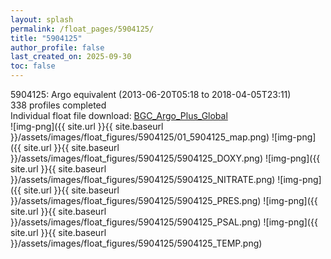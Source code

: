 ```yaml
---
layout: splash
permalink: /float_pages/5904125/
title: "5904125"
author_profile: false
last_created_on: 2025-09-30
toc: false
---
```

 
5904125: Argo equivalent (2013-06-20T05:18 to 2018-04-05T23:11)\
338 profiles completed\
Individual float file download: [BGC_Argo_Plus_Global](https://ftp.soest.hawaii.edu/bgc_argo_plus/Individual_Floats/outliers_removed/5904125_Sprof_processed.nc)\
![img-png]({{ site.url }}{{ site.baseurl }}/assets/images/float_figures/5904125/01_5904125_map.png)
![img-png]({{ site.url }}{{ site.baseurl }}/assets/images/float_figures/5904125/5904125_DOXY.png)
![img-png]({{ site.url }}{{ site.baseurl }}/assets/images/float_figures/5904125/5904125_NITRATE.png)
![img-png]({{ site.url }}{{ site.baseurl }}/assets/images/float_figures/5904125/5904125_PRES.png)
![img-png]({{ site.url }}{{ site.baseurl }}/assets/images/float_figures/5904125/5904125_PSAL.png)
![img-png]({{ site.url }}{{ site.baseurl }}/assets/images/float_figures/5904125/5904125_TEMP.png)
